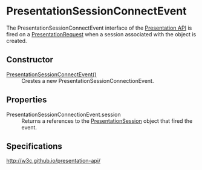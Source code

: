 # PresentationSessionConnectEvent

The PresentationSessionConnectEvent interface of the [Presentation API](Presentation_API.md) is fired on a [PresentationRequest](PresentationRequest.md) when a session associated with the object is created. 

## Constructor

<dl>
  <dt><a href="PresentationSessionConnectEvent_Constructor.md">PresentationSessionConnectEvent()</a></dt>
  <dd>Crestes a new PresentationSessionConnectionEvent.</dd>
</dl>

## Properties

<dl>
  <dt>PresentationSessionConnectionEvent.session</dt>
  <dd>Returns a references to the <a href="PresentationSession.md">PresentationSession</a> object that fired the event.</dd>
</dl>

## Specifications

<http://w3c.github.io/presentation-api/>
